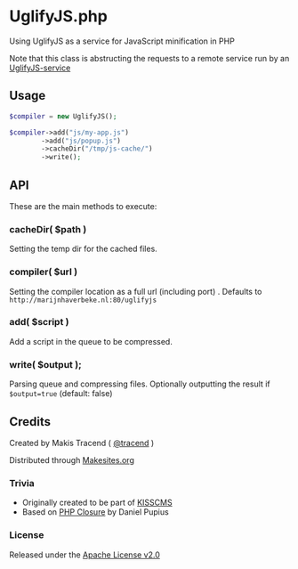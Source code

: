 # UglifyJS.php

Using UglifyJS as a service for JavaScript minification in PHP

Note that this class is abstructing the requests to a remote service run by an [UglifyJS-service](https://github.com/marijnh/UglifyJS-service)


## Usage

```php
$compiler = new UglifyJS();

$compiler->add("js/my-app.js")
		->add("js/popup.js")
		->cacheDir("/tmp/js-cache/")
		->write();
```

## API

These are the main methods to execute:

### cacheDir( $path )

Setting the temp dir for the cached files.

### compiler( $url )

Setting the compiler location as a full url (including port) . Defaults to ```http://marijnhaverbeke.nl:80/uglifyjs```

### add( $script )

Add a script in the queue to be compressed.

### write( $output );

Parsing queue and compressing files. Optionally outputting the result if ```$output=true``` (default: false)


## Credits

Created by Makis Tracend ( [@tracend](http://github.com/tracend) )

Distributed through [Makesites.org](http://makesites.org/)

### Trivia

* Originally created to be part of [KISSCMS](https://github.com/makesites/kisscms/issues/99)
* Based on [PHP Closure](http://code.google.com/p/php-closure/) by Daniel Pupius

### License

Released under the [Apache License v2.0](http://makesites.org/licenses/APACHE-2.0)
